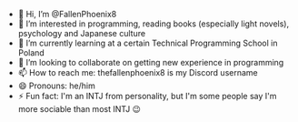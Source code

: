 - 👋 Hi, I’m @FallenPhoenix8
- 👀 I’m interested in programming, reading books (especially light novels), psychology and Japanese culture
- 🌱 I’m currently learning at a certain Technical Programming School in Poland
- 💞️ I’m looking to collaborate on getting new experience in programming
- 📫 How to reach me: thefallenphoenix8 is my Discord username
- 😄 Pronouns: he/him
- ⚡ Fun fact: I'm an INTJ from personality, but I'm some people say I'm more sociable than most INTJ 😉

<!---
FallenPhoenix8/FallenPhoenix8 is a ✨ special ✨ repository because its `README.md` (this file) appears on your GitHub profile.
You can click the Preview link to take a look at your changes.
--->
